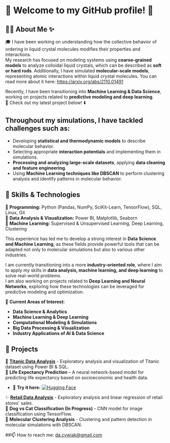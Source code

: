 # 🌸 Welcome to my GitHub profile! 🌸

## 👩‍💻 About Me ✨ 

🎓 I have been working on understanding how the collective behavior of ordering in liquid crystal molecules modifies their properties and interactions.  
My research has focused on modeling systems using **coarse-grained models** to analyze colloidal liquid crystals, which can be described as **soft or hard rods**. Additionally, I have simulated **molecular-scale models**, representing atomic interactions within liquid crystal molecules. You can read more about it here: https://arxiv.org/abs/2110.01491

Recently, I have been transitioning into **Machine Learning & Data Science**, working on projects related to **predictive modeling and deep learning**.  
🔹 Check out my latest project below! ⬇️

## Throughout my simulations, I have tackled challenges such as:  
- Developing **statistical and thermodynamic models** to describe molecular behavior.  
- Selecting appropriate **interaction potentials** and implementing them in simulations.  
- **Processing and analyzing large-scale datasets**, applying **data cleaning and feature engineering**.  
- Using **Machine Learning techniques like DBSCAN** to perform clustering analysis and identify patterns in molecular behavior.

## 🚀 Skills & Technologies  
🔹 **Programming:** Python (Pandas, NumPy, SciKit-Learn, TensorFlow), SQL, Linux, Git  
🔹 **Data Analysis & Visualization:** Power BI, Matplotlib, Seaborn  
🔹 **Machine Learning:** Supervised & Unsupervised Learning, Deep Learning, Clustering  

This experience has led me to develop a strong interest in **Data Science and Machine Learning**, as these fields provide powerful tools that can be adapted not only to molecular simulations but also to various other industries.  

I am currently transitioning into a more **industry-oriented role**, where I aim to apply my skills in **data analysis, machine learning, and deep learning** to solve real-world problems.  
I am also working on projects related to **Deep Learning and Neural Networks**, exploring how these technologies can be leveraged for predictive modeling and optimization.  

📌 **Current Areas of Interest:**  
- **Data Science & Analytics**  
- **Machine Learning & Deep Learning**  
- **Computational Modeling & Simulations**  
- **Big Data Processing & Visualization**  
- **Industry Applications of AI & Data Science**

  
## 📂 Projects  
🌟 [**Titanic Data Analysis**](https://github.com/danycywiak/Titanic-Data-Analysis) - Exploratory analysis and visualization of Titanic dataset using Power BI & SQL.  
🔬  **Life Expectancy Prediction** – A neural network-based model for predicting life expectancy based on socioeconomic and health data.
 - 🚀 **Try it here:** [![Hugging Face](https://img.shields.io/badge/🤗-Try%20it%20on%20Hugging%20Face-blue)](https://huggingface.co/spaces/danycywiak/life-expectancy) 

✨ [**Retail Data Analysis**](https://github.com/danycywiak/Analisis_Ventas) - Exploratory analysis and linear regression of retail stores' sales.  
🐶 **Dog vs Cat Classification (In Progress)** - CNN model for image classification using TensorFlow.  
🧪 **Molecular Clustering Analysis** - Clustering and pattern detection in molecular simulations with DBSCAN.  




##📫 How to reach me: da.cywiak@gmail.com
